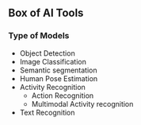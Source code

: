 ## Box of AI Tools

### Type of Models
- Object Detection
- Image Classification
- Semantic segmentation
- Human Pose Estimation
- Activity Recognition 
  - Action Recognition
  - Multimodal Activity recognition 
- Text Recognition 
